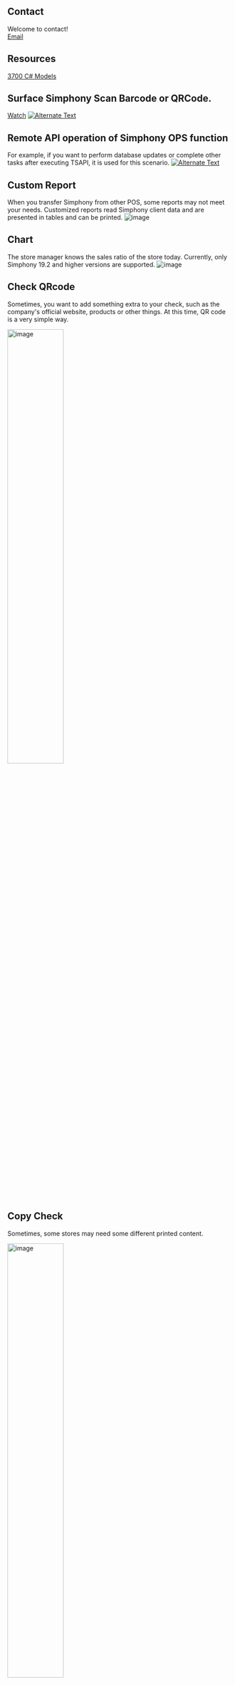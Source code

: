 
## Contact
Welcome to contact!  
<a href="mailto:zhanglizero99@gmail.com" target="_blank">Email</a>

## Resources
[3700 C# Models](https://github.com/simphonydeveloper/Micros3700Models)

## Surface Simphony Scan Barcode or QRCode.
<a href="https://youtube.com/shorts/uTSoX-2X6vk?feature=share">Watch</a>
<a href="https://youtube.com/shorts/uTSoX-2X6vk?feature=share" title="Link Title"><img src="https://github.com/simphonydeveloper/DevelopmentMessageBoard/assets/118798499/236fcdc4-dd9e-47c6-b123-17e9c40fe68b" alt="Alternate Text" /></a>
## Remote API operation of Simphony OPS function
For example, if you want to perform database updates or complete other tasks after executing TSAPI, it is used for this scenario.
<a href="https://www.youtube.com/watch?v=7jSeU4FeoW0" title="Link Title"><img src="https://user-images.githubusercontent.com/118798499/232232884-41922c92-fe7f-4b79-9e14-e569ede36dee.png" alt="Alternate Text" /></a>
## Custom Report
When you transfer Simphony from other POS, some reports may not meet your needs. Customized reports read Simphony client data and are presented in tables and can be printed.
![image](https://user-images.githubusercontent.com/118798499/203258039-c35a3940-d666-43b1-964b-c5b2da67fe57.png)

## Chart
The store manager knows the sales ratio of the store today. Currently, only Simphony 19.2 and higher versions are supported.
![image](https://user-images.githubusercontent.com/118798499/218317015-ae895738-8f28-4d37-892c-c15e3e27b9b2.png)


## Check QRcode
Sometimes, you want to add something extra to your check, such as the company's official website, products or other things. At this time, QR code is a very simple way.

<img src="https://user-images.githubusercontent.com/118798499/203263081-5a1b09bf-c1c1-430f-bfa7-6377f3605886.png" alt="image" style="width:50%;" />  

## Copy Check
Sometimes, some stores may need some different printed content.

<img src="https://user-images.githubusercontent.com/118798499/203265913-726bc57c-991b-4214-a5e6-8e3d5374fde5.png" alt="image" style="width:50%;" />  

## Pad Ordering
Android or IOS Pad orders to Simphony

## WeChat Ordering
Only Chinese users are supported

<img src="https://user-images.githubusercontent.com/118798499/203459729-b3fe6ce1-5794-4da4-836a-e3e236f01da3.jpg" alt="image" style="width:25%" /><img src="https://user-images.githubusercontent.com/118798499/203459734-5f77fc4d-ee04-46ab-801f-c5ec6666edf4.jpg" alt="image" style="width:25%" /><img src="https://user-images.githubusercontent.com/118798499/203459744-2b010525-a915-497d-9894-3da9bc1ecf56.jpg" alt="image" style="width:25%" /><img src="https://user-images.githubusercontent.com/118798499/203459749-b6bec278-bd4c-4bbb-8476-3552f93c8425.jpg" alt="image" style="width:25%" />

## Reservation to Simphony
developing...

## More
For more information, please leave a message at Issues.
Thanks.


